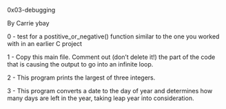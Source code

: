 0x03-debugging


By Carrie ybay


0 -  test for a postitive_or_negative() function similar to the one you worked with in an earlier C project

1 - Copy this main file. Comment out (don’t delete it!) the part of the code that is causing the output to go into an infinite loop.


2 - This program prints the largest of three integers.

3 - This program converts a date to the day of year and determines how many days are left in the year, taking leap year into consideration.
